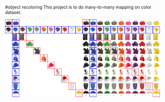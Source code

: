 #object recoloring
This project is to do many-to-many mapping on color dataset.

<p align="center"><img width="100%" height='60%'src="visualization_color/11_domains/color.png" /></p>
